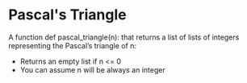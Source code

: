 # Pascal's Triangle

A function def pascal_triangle(n): that returns a list of lists of integers representing the Pascal’s triangle of n:

- Returns an empty list if n <= 0
- You can assume n will be always an integer
